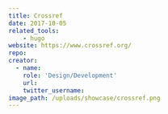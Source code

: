 ```yaml
---
title: Crossref
date: 2017-10-05
related_tools:
    - hugo
website: https://www.crossref.org/
repo:
creator:
  - name:
    role: 'Design/Development'
    url:
    twitter_username:
image_path: /uploads/showcase/crossref.png
---
```

